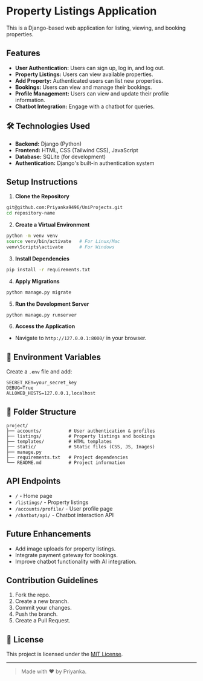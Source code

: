 # Property Listings Application

This is a Django-based web application for listing, viewing, and booking properties.

## Features
- **User Authentication:** Users can sign up, log in, and log out.
- **Property Listings:** Users can view available properties.
- **Add Property:** Authenticated users can list new properties.
- **Bookings:** Users can view and manage their bookings.
- **Profile Management:** Users can view and update their profile information.
- **Chatbot Integration:** Engage with a chatbot for queries.

## 🛠 Technologies Used
- **Backend:** Django (Python)
- **Frontend:** HTML, CSS (Tailwind CSS), JavaScript
- **Database:** SQLite (for development)
- **Authentication:** Django's built-in authentication system

## Setup Instructions

1. **Clone the Repository**
```bash
git@github.com:Priyanka9496/UniProjects.git
cd repository-name
```

2. **Create a Virtual Environment**
```bash
python -m venv venv
source venv/bin/activate   # For Linux/Mac
venv\Scripts\activate      # For Windows
```

3. **Install Dependencies**
```bash
pip install -r requirements.txt
```

4. **Apply Migrations**
```bash
python manage.py migrate
```

5. **Run the Development Server**
```bash
python manage.py runserver
```

6. **Access the Application**
- Navigate to `http://127.0.0.1:8000/` in your browser.

## 🔐 Environment Variables
Create a `.env` file and add:
```
SECRET_KEY=your_secret_key
DEBUG=True
ALLOWED_HOSTS=127.0.0.1,localhost
```

## 📝 Folder Structure
```
project/
├── accounts/          # User authentication & profiles
├── listings/          # Property listings and bookings
├── templates/         # HTML templates
├── static/            # Static files (CSS, JS, Images)
├── manage.py
├── requirements.txt   # Project dependencies
└── README.md          # Project information
```

##  API Endpoints
- `/` - Home page
- `/listings/` - Property listings
- `/accounts/profile/` - User profile page
- `/chatbot/api/` - Chatbot interaction API

##  Future Enhancements
- Add image uploads for property listings.
- Integrate payment gateway for bookings.
- Improve chatbot functionality with AI integration.

##  Contribution Guidelines
1. Fork the repo.
2. Create a new branch.
3. Commit your changes.
4. Push the branch.
5. Create a Pull Request.

## 📄 License
This project is licensed under the [MIT License](LICENSE).

---

> Made with ❤️ by Priyanka.
